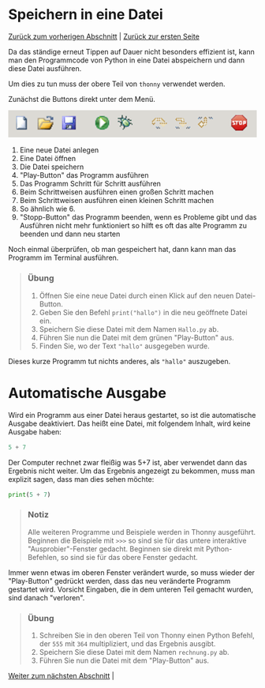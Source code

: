 # Speichern in eine Datei

[Zurück zum vorherigen Abschnitt](01ErsteSchritte.md) | [Zurück zur ersten Seite](README.md)

Da das ständige erneut Tippen auf Dauer nicht besonders effizient ist, kann man den Programmcode von Python in eine Datei abspeichern und dann diese Datei ausführen.

Um dies zu tun muss der obere Teil von `thonny` verwendet werden.

Zunächst die Buttons direkt unter dem Menü.

![Screenshot Thonny](./img/ThonnyButtons.png)

 1. Eine neue Datei anlegen
 2. Eine Datei öffnen
 3. Die Datei speichern
 4. "Play-Button" das Programm ausführen
 5. Das Programm Schritt für Schritt ausführen
 6. Beim Schrittweisen ausführen einen großen Schritt machen
 7. Beim Schrittweisen ausführen einen kleinen Schritt machen
 8. So ähnlich wie 6.
 9. "Stopp-Button" das Programm beenden, wenn es Probleme gibt und das Ausführen
    nicht mehr funktioniert so hilft es oft das alte Programm zu beenden und dann neu starten

Noch einmal überprüfen, ob man gespeichert hat, dann kann man das Programm im
Terminal ausführen.

> ### Übung
> 1. Öffnen Sie eine neue Datei durch einen Klick auf den neuen Datei-Button.
> 1. Geben Sie den Befehl `print("hallo")` in die neu geöffnete Datei ein.
> 1. Speichern Sie diese Datei mit dem Namen `Hallo.py` ab.
> 1. Führen Sie nun die Datei mit dem grünen "Play-Button" aus.
> 1. Finden Sie, wo der Text `"hallo"` ausgegeben wurde.

Dieses kurze Programm tut nichts anderes, als `"hallo"` auszugeben.

# Automatische Ausgabe

Wird ein Programm aus einer Datei heraus gestartet, so ist die automatische Ausgabe deaktiviert. Das heißt eine Datei, mit folgendem Inhalt, wird keine Ausgabe haben:

```python
5 + 7
```

Der Computer rechnet zwar fleißig was 5+7 ist, aber verwendet dann das Ergebnis nicht weiter. Um das Ergebnis angezeigt zu bekommen, muss man explizit sagen, dass man dies sehen möchte:

```python
print(5 + 7)
```


> ### Notiz
> Alle weiteren Programme und Beispiele werden in Thonny ausgeführt. Beginnen die Beispiele mit `>>>` so sind sie für das untere interaktive  "Ausprobier"-Fenster gedacht. Beginnen sie direkt mit Python-Befehlen, so sind sie für das obere Fenster gedacht.

Immer wenn etwas im oberen Fenster verändert wurde, so muss wieder der "Play-Button" gedrückt werden, dass das neu veränderte Programm gestartet wird. Vorsicht Eingaben, die in dem unteren Teil gemacht wurden, sind danach "verloren".

> ### Übung
> 1. Schreiben Sie in den oberen Teil von Thonny einen Python Befehl, der `555` mit `364` multipliziert, und das Ergebnis ausgibt.
> 1. Speichern Sie diese Datei mit dem Namen `rechnung.py` ab.
> 1. Führen Sie nun die Datei mit dem "Play-Button" aus.

[Weiter zum nächsten Abschnitt](03Variablen.md) |
